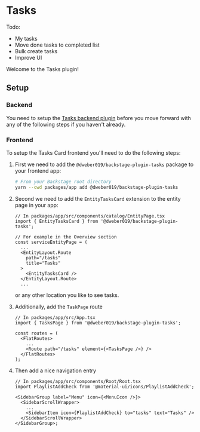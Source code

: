 # Tasks

Todo:

- My tasks
- Move done tasks to completed list
- Bulk create tasks
- Improve UI

Welcome to the Tasks plugin!

## Setup

### Backend

You need to setup the [Tasks backend plugin](../tasks-backend/README.md) before you move forward with any of the following steps if you haven't already.

### Frontend

To setup the Tasks Card frontend you'll need to do the following steps:

1. First we need to add the `@dweber019/backstage-plugin-tasks` package to your frontend app:

   ```sh
   # From your Backstage root directory
   yarn --cwd packages/app add @dweber019/backstage-plugin-tasks
   ```

2. Second we need to add the `EntityTasksCard` extension to the entity page in your app:

   ```tsx
   // In packages/app/src/components/catalog/EntityPage.tsx
   import { EntityTasksCard } from '@dweber019/backstage-plugin-tasks';

   // For example in the Overview section
   const serviceEntityPage = (
     ...
     <EntityLayout.Route
       path="/tasks"
       title="Tasks"
     >
       <EntityTasksCard />
     </EntityLayout.Route>
     ...
   ```

   or any other location you like to see tasks.

3. Additionally, add the `TaskPage` route

   ```tsx
   // In packages/app/src/App.tsx
   import { TasksPage } from '@dweber019/backstage-plugin-tasks';

   const routes = (
     <FlatRoutes>
       ...
       <Route path="/tasks" element={<TasksPage />} />
     </FlatRoutes>
   );
   ```

4. Then add a nice navigation entry

   ```tsx
   // In packages/app/src/components/Root/Root.tsx
   import PlaylistAddCheck from '@material-ui/icons/PlaylistAddCheck';

   <SidebarGroup label="Menu" icon={<MenuIcon />}>
     <SidebarScrollWrapper>
       ...
       <SidebarItem icon={PlaylistAddCheck} to="tasks" text="Tasks" />
     </SidebarScrollWrapper>
   </SidebarGroup>;
   ```
